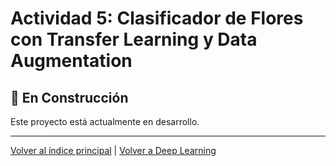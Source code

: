 # Actividad 5: Clasificador de Flores con Transfer Learning y Data Augmentation

## 🚧 En Construcción

Este proyecto está actualmente en desarrollo.

---

[Volver al índice principal](../../README.md) | [Volver a Deep Learning](../README.md)
